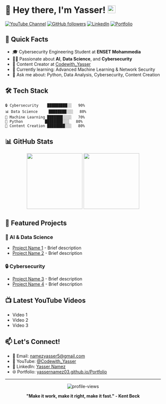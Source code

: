 # 👋 Hey there, I'm Yasser! <img src="https://media.giphy.com/media/hvRJCLFzcasrR4ia7z/giphy.gif" width="25px">

[![YouTube Channel](https://img.shields.io/youtube/channel/subscribers/UCxxxxxxxxxx?style=social)](https://www.youtube.com/@Codewith_Yasser)
[![GitHub followers](https://img.shields.io/github/followers/yassernamez03?label=Follow&style=social)](https://github.com/yassernamez03)
[![LinkedIn](https://img.shields.io/badge/-Yasser_Namez-blue?style=flat-square&logo=Linkedin&logoColor=white)](https://www.linkedin.com/in/yasser-namez-0898a322b/)
[![Portfolio](https://img.shields.io/badge/Portfolio-yassernamez03.github.io-green?style=flat-square)](https://yassernamez03.github.io/Portfolio/)

## 🚀 Quick Facts

- 🎓 Cybersecurity Engineering Student at **ENSET Mohammedia**
- 👨‍💻 Passionate about **AI**, **Data Science**, and **Cybersecurity**
- 🎥 Content Creator at [Codewith_Yasser](https://www.youtube.com/@Codewith_Yasser)
- 🌱 Currently learning: Advanced Machine Learning & Network Security
- 💬 Ask me about: Python, Data Analysis, Cybersecurity, Content Creation

## 🛠️ Tech Stack

```text
🔒 Cybersecurity    █████████░░   90%
📊 Data Science     ████████░░░   80%
🤖 Machine Learning ███████░░░░   70%
🐍 Python          ████████░░░   80%
🎥 Content Creation ████████░░░   80%
```

## 📊 GitHub Stats

<div align="center">
  <img height="180em" src="https://github-readme-stats.vercel.app/api?username=yassernamez03&show_icons=true&theme=radical&include_all_commits=true&count_private=true"/>
  <img height="180em" src="https://github-readme-stats.vercel.app/api/top-langs/?username=yassernamez03&layout=compact&langs_count=7&theme=radical"/>
</div>

## 🎯 Featured Projects

### 🤖 AI & Data Science
- [Project Name 1](link) - Brief description
- [Project Name 2](link) - Brief description

### 🔒 Cybersecurity
- [Project Name 3](link) - Brief description
- [Project Name 4](link) - Brief description

## 📺 Latest YouTube Videos

<!-- YOUTUBE:START -->
- Video 1
- Video 2
- Video 3
<!-- YOUTUBE:END -->

## 📫 Let's Connect!

- 📧 Email: [namezyasser5@gmail.com](mailto:namezyasser5@gmail.com)
- 🎥 YouTube: [@Codewith_Yasser](https://www.youtube.com/@Codewith_Yasser)
- 💼 LinkedIn: [Yasser Namez](https://www.linkedin.com/in/yasser-namez-0898a322b/)
- 🌐 Portfolio: [yassernamez03.github.io/Portfolio](https://yassernamez03.github.io/Portfolio/)

---

<div align="center">
  <img src="https://komarev.com/ghpvc/?username=yassernamez03&label=Profile%20views&color=0e75b6&style=flat" alt="profile-views" />
</div>

<div align="center">
  
  **"Make it work, make it right, make it fast." - Kent Beck**
  
</div>
